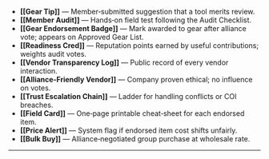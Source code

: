 - **[[Gear Tip]]** — Member‑submitted suggestion that a tool merits review.  
- **[[Member Audit]]** — Hands‑on field test following the Audit Checklist.  
- **[[Gear Endorsement Badge]]** — Mark awarded to gear after alliance vote; appears on Approved Gear List.  
- **[[Readiness Cred]]** — Reputation points earned by useful contributions; weights audit votes.  
- **[[Vendor Transparency Log]]** — Public record of every vendor interaction.  
- **[[Alliance‑Friendly Vendor]]** — Company proven ethical; no influence on votes.  
- **[[Trust Escalation Chain]]** — Ladder for handling conflicts or COI breaches.  
- **[[Field Card]]** — One‑page printable cheat‑sheet for each endorsed item.  
- **[[Price Alert]]** — System flag if endorsed item cost shifts unfairly.  
- **[[Bulk Buy]]** — Alliance‑negotiated group purchase at wholesale rate.  
---